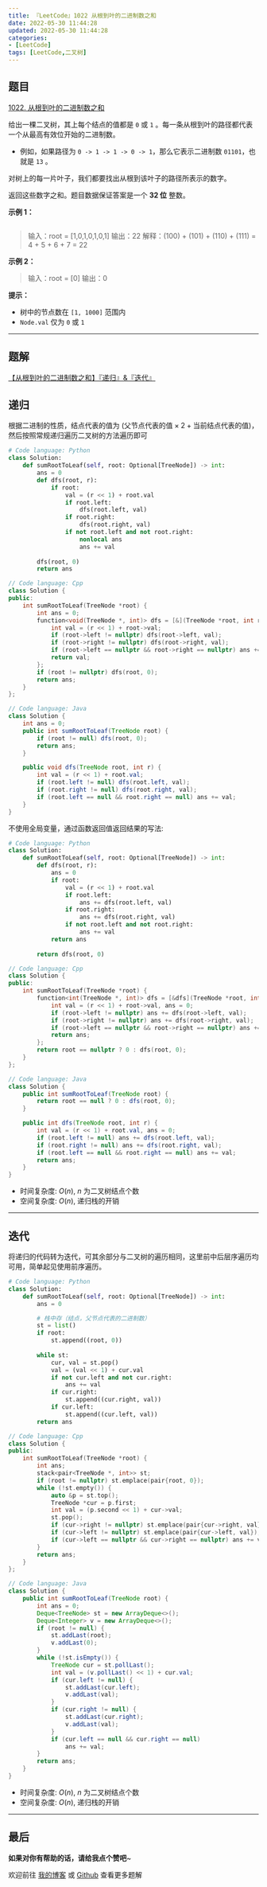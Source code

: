 ```yaml
---
title: 『LeetCode』1022 从根到叶的二进制数之和
date: 2022-05-30 11:44:28
updated: 2022-05-30 11:44:28
categories:
- [LeetCode]
tags: [LeetCode,二叉树]
---
```

## 题目

[1022. 从根到叶的二进制数之和](https://leetcode.cn/problems/sum-of-root-to-leaf-binary-numbers/)

<!--more-->

给出一棵二叉树，其上每个结点的值都是 `0` 或 `1` 。每一条从根到叶的路径都代表一个从最高有效位开始的二进制数。

- 例如，如果路径为 `0 -> 1 -> 1 -> 0 -> 1`，那么它表示二进制数 `01101`，也就是 `13` 。

对树上的每一片叶子，我们都要找出从根到该叶子的路径所表示的数字。

返回这些数字之和。题目数据保证答案是一个 **32 位** 整数。

**示例 1：**

<img alt="" src="https://assets.leetcode.com/uploads/2019/04/04/sum-of-root-to-leaf-binary-numbers.png" />

> 输入：root = [1,0,1,0,1,0,1]
> 输出：22
> 解释：(100) + (101) + (110) + (111) = 4 + 5 + 6 + 7 = 22

**示例 2：**

> 输入：root = [0]
> 输出：0

**提示：**

- 树中的节点数在 `[1, 1000]` 范围内
- `Node.val` 仅为 `0` 或 `1`

---

## 题解

[【从根到叶的二进制数之和】『递归』&『迭代』](https://leetcode.cn/problems/sum-of-root-to-leaf-binary-numbers/solution/by-meteordream-cljb/)

## 递归

根据二进制的性质，结点代表的值为 $(\text{父节点代表的值} \times 2 + \text{当前结点代表的值})$，然后按照常规递归遍历二叉树的方法遍历即可

```Python
# Code language: Python
class Solution:
    def sumRootToLeaf(self, root: Optional[TreeNode]) -> int:
        ans = 0
        def dfs(root, r):
            if root:
                val = (r << 1) + root.val
                if root.left:
                    dfs(root.left, val)
                if root.right:
                    dfs(root.right, val)
                if not root.left and not root.right:
                    nonlocal ans
                    ans += val
        
        dfs(root, 0)
        return ans
```

```Cpp
// Code language: Cpp
class Solution {
public:
    int sumRootToLeaf(TreeNode *root) {
        int ans = 0;
        function<void(TreeNode *, int)> dfs = [&](TreeNode *root, int r) {
            int val = (r << 1) + root->val;
            if (root->left != nullptr) dfs(root->left, val);
            if (root->right != nullptr) dfs(root->right, val);
            if (root->left == nullptr && root->right == nullptr) ans += val;
            return val;
        };
        if (root != nullptr) dfs(root, 0);
        return ans;
    }
};
```

```Java
// Code language: Java
class Solution {
    int ans = 0;
    public int sumRootToLeaf(TreeNode root) {
        if (root != null) dfs(root, 0);
        return ans;
    }

    public void dfs(TreeNode root, int r) {
        int val = (r << 1) + root.val;
        if (root.left != null) dfs(root.left, val);
        if (root.right != null) dfs(root.right, val);
        if (root.left == null && root.right == null) ans += val;
    }
}
```

不使用全局变量，通过函数返回值返回结果的写法:

```Python
# Code language: Python
class Solution:
    def sumRootToLeaf(self, root: Optional[TreeNode]) -> int:
        def dfs(root, r):
            ans = 0
            if root:
                val = (r << 1) + root.val
                if root.left:
                    ans += dfs(root.left, val)
                if root.right:
                    ans += dfs(root.right, val)
                if not root.left and not root.right:
                    ans += val
            return ans
        
        return dfs(root, 0)
```

```Cpp
// Code language: Cpp
class Solution {
public:
    int sumRootToLeaf(TreeNode *root) {
        function<int(TreeNode *, int)> dfs = [&dfs](TreeNode *root, int r) {
            int val = (r << 1) + root->val, ans = 0;
            if (root->left != nullptr) ans += dfs(root->left, val);
            if (root->right != nullptr) ans += dfs(root->right, val);
            if (root->left == nullptr && root->right == nullptr) ans += val;
            return ans;
        };
        return root == nullptr ? 0 : dfs(root, 0);
    }
};
```

```Java
// Code language: Java
class Solution {
    public int sumRootToLeaf(TreeNode root) {
        return root == null ? 0 : dfs(root, 0);
    }

    public int dfs(TreeNode root, int r) {
        int val = (r << 1) + root.val, ans = 0;
        if (root.left != null) ans += dfs(root.left, val);
        if (root.right != null) ans += dfs(root.right, val);
        if (root.left == null && root.right == null) ans += val;
        return ans;
    }
}
```

- 时间复杂度: $O(n)$, $n$ 为二叉树结点个数
- 空间复杂度: $O(n)$, 递归栈的开销

---

## 迭代

将递归的代码转为迭代，可其余部分与二叉树的遍历相同，这里前中后层序遍历均可用，简单起见使用前序遍历。

```Python
# Code language: Python
class Solution:
    def sumRootToLeaf(self, root: Optional[TreeNode]) -> int:
        ans = 0

        # 栈中存（结点，父节点代表的二进制数）
        st = list()
        if root:
            st.append((root, 0))
        
        while st:
            cur, val = st.pop()
            val = (val << 1) + cur.val
            if not cur.left and not cur.right:
                ans += val
            if cur.right:
                st.append((cur.right, val))
            if cur.left:
                st.append((cur.left, val))
        return ans
```

```Cpp
// Code language: Cpp
class Solution {
public:
    int sumRootToLeaf(TreeNode *root) {
        int ans;
        stack<pair<TreeNode *, int>> st;
        if (root != nullptr) st.emplace(pair{root, 0});
        while (!st.empty()) {
            auto &p = st.top();
            TreeNode *cur = p.first;
            int val = (p.second << 1) + cur->val;
            st.pop();
            if (cur->right != nullptr) st.emplace(pair{cur->right, val});
            if (cur->left != nullptr) st.emplace(pair{cur->left, val});
            if (cur->left == nullptr && cur->right == nullptr) ans += val;
        }
        return ans;
    }
};
```

```Java
// Code language: Java
class Solution {
    public int sumRootToLeaf(TreeNode root) {
        int ans = 0;
        Deque<TreeNode> st = new ArrayDeque<>();
        Deque<Integer> v = new ArrayDeque<>();
        if (root != null) {
            st.addLast(root);
            v.addLast(0);
        }
        while (!st.isEmpty()) {
            TreeNode cur = st.pollLast();
            int val = (v.pollLast() << 1) + cur.val;
            if (cur.left != null) {
                st.addLast(cur.left);
                v.addLast(val);
            }
            if (cur.right != null) {
                st.addLast(cur.right);
                v.addLast(val);
            }
            if (cur.left == null && cur.right == null)
                ans += val;
        }
        return ans;
    }
}
```

- 时间复杂度: $O(n)$, $n$ 为二叉树结点个数
- 空间复杂度: $O(n)$, 递归栈的开销

---

## 最后

**如果对你有帮助的话，请给我点个赞吧**~

欢迎前往 [我的博客](https://meteordream.github.io/categories/LeetCode/) 或 [Github](https://github.com/MeteorDream/Algorithm) 查看更多题解
